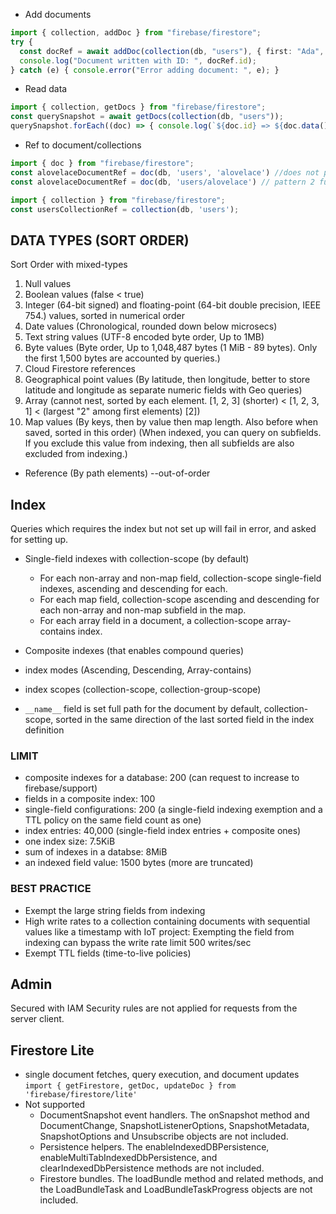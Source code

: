- Add documents
```ts
import { collection, addDoc } from "firebase/firestore"; 
try {
  const docRef = await addDoc(collection(db, "users"), { first: "Ada", last: "Lovelace", born: 1815 })
  console.log("Document written with ID: ", docRef.id);
} catch (e) { console.error("Error adding document: ", e); }
```
- Read data
```ts
import { collection, getDocs } from "firebase/firestore"; 
const querySnapshot = await getDocs(collection(db, "users"));
querySnapshot.forEach((doc) => { console.log(`${doc.id} => ${doc.data()}`) })
```
- Ref to document/collections
```ts
import { doc } from "firebase/firestore";
const alovelaceDocumentRef = doc(db, 'users', 'alovelace') //does not perform any network operations yet.
const alovelaceDocumentRef = doc(db, 'users/alovelace') // pattern 2 full path to doc

import { collection } from "firebase/firestore";
const usersCollectionRef = collection(db, 'users');
```

## DATA TYPES (SORT ORDER)
Sort Order with mixed-types
1. Null values
2. Boolean values (false < true)
3. Integer (64-bit signed) and floating-point (64-bit double precision, IEEE 754.) values, sorted in numerical order
4. Date values (Chronological, rounded down below microsecs)
5. Text string values (UTF-8 encoded byte order, Up to 1MB)
6. Byte values (Byte order, Up to 1,048,487 bytes (1 MiB - 89 bytes). Only the first 1,500 bytes are accounted by queries.)
7. Cloud Firestore references
8. Geographical point values (By latitude, then longitude,  better to store latitude and longitude as separate numeric fields with Geo queries)
9. Array (cannot nest, sorted by each element. [1, 2, 3] (shorter) < [1, 2, 3, 1] < (largest "2" among first elements) [2])
10. Map values (By keys, then by value then map length. Also before when saved, sorted in this order)
(When indexed, you can query on subfields. If you exclude this value from indexing, then all subfields are also excluded from indexing.)

- Reference (By path elements) --out-of-order

## Index
Queries which requires the index but not set up will fail in error, and asked for setting up.
- Single-field indexes with collection-scope (by default)
  - For each non-array and non-map field, collection-scope single-field indexes, ascending and descending for each.
  - For each map field, collection-scope ascending and descending for each non-array and non-map subfield in the map.
  - For each array field in a document, a collection-scope array-contains index.
- Composite indexes (that enables compound queries)

- index modes (Ascending, Descending, Array-contains)
- index scopes (collection-scope, collection-group-scope)

- `__name__` field is set full path for the document by default, collection-scope, sorted in the same direction of the last sorted field in the index definition
### LIMIT
- composite indexes for a database: 200 (can request to increase to firebase/support)
- fields in a composite index: 100
- single-field configurations: 200 (a single-field indexing exemption and a TTL policy on the same field count as one)
- index entries: 40,000 (single-field index entries + composite ones)
- one index size: 7.5KiB
- sum of indexes in a databse: 8MiB
- an indexed field value: 1500 bytes (more are truncated)
### BEST PRACTICE
- Exempt the large string fields from indexing
- High write rates to a collection containing documents with sequential values like a timestamp with IoT project: Exempting the field from indexing can bypass the write rate limit 500 writes/sec
- Exempt TTL fields (time-to-live policies)

## Admin
Secured with IAM
Security rules are not applied for requests from the server client. 

## Firestore Lite
- single document fetches, query execution, and document updates
`import { getFirestore, getDoc, updateDoc } from 'firebase/firestore/lite'`
- Not supported
  - DocumentSnapshot event handlers. The onSnapshot method and DocumentChange, SnapshotListenerOptions, SnapshotMetadata, SnapshotOptions and Unsubscribe objects are not included.
  - Persistence helpers. The enableIndexedDBPersistence, enableMultiTabIndexedDbPersistence, and clearIndexedDbPersistence methods are not included.
  - Firestore bundles. The loadBundle method and related methods, and the LoadBundleTask and LoadBundleTaskProgress objects are not included.
